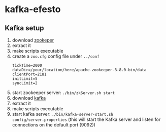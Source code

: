 kafka-efesto
============

Kafka setup
-----------

1. download [zookeper](https://zookeeper.apache.org/releases.html)
2. extract it
3. make scripts executable
4. create a `zoo.cfg` config file under `../conf`
    ```
   tickTime=2000
   dataDir=/your/location/here/apache-zookeeper-3.8.0-bin/data
   clientPort=2181
   initLimit=5
   syncLimit=2
   ```
5. start zookeeper server: `./bin/zkServer.sh start`   
6. download [kafka](https://kafka.apache.org/downloads)
7. extract it
8. make scripts executable
9. start kafka server: `./bin/kafka-server-start.sh config/server.properties` (this will start the Kafka server and listen for connections on the default port (9092))